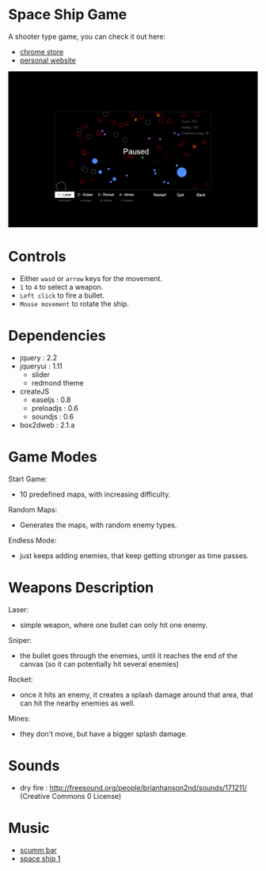 Space Ship Game
===============


A shooter type game, you can check it out here:

- [chrome store](https://chrome.google.com/webstore/detail/space-ship-game/degnjhilepodhhbfomolhhohphgidmnn "chrome store")
- [personal website](http://nbpt.eu/games/space_ship "personal website")


![In-game](images/space_ship_1280_800.png "In-game")


Controls
========

- Either `wasd` or `arrow` keys for the movement.
- `1` to `4` to select a weapon.
- `Left click` to fire a bullet.
- `Mouse movement` to rotate the ship.


Dependencies
============

- jquery : 2.2
- jqueryui : 1.11
    - slider
    - redmond theme
- createJS
    - easeljs : 0.8
    - preloadjs : 0.6
    - soundjs : 0.6
- box2dweb : 2.1.a


Game Modes
==========


Start Game:

- 10 predefined maps, with increasing difficulty.

Random Maps:

- Generates the maps, with random enemy types.

Endless Mode:

- just keeps adding enemies, that keep getting stronger as time passes.


Weapons Description
===================


Laser:

- simple weapon, where one bullet can only hit one enemy.

Sniper:

- the bullet goes through the enemies, until it reaches the end of the canvas (so it can potentially hit several enemies)

Rocket:

- once it hits an enemy, it creates a splash damage around that area, that can hit the nearby enemies as well.

Mines:

- they don't move, but have a bigger splash damage.


Sounds
======

- dry fire : http://freesound.org/people/brianhanson2nd/sounds/171211/ (Creative Commons 0 License)

Music
=====

- [scumm bar](http://www.youtube.com/watch?v=39CSrCugHfA "scumm bar")
- [space ship 1](http://www.youtube.com/watch?v=MJhUJ7YV7EA "space ship 1")
